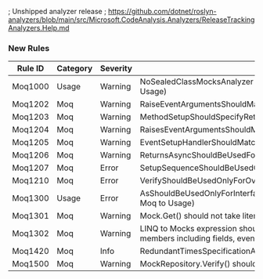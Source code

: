 ﻿; Unshipped analyzer release
; https://github.com/dotnet/roslyn-analyzers/blob/main/src/Microsoft.CodeAnalysis.Analyzers/ReleaseTrackingAnalyzers.Help.md

### New Rules
Rule ID | Category | Severity | Notes
--------|----------|----------|-------
Moq1000 | Usage | Warning | NoSealedClassMocksAnalyzer (updated category from Moq to Usage)
Moq1202 | Moq | Warning | RaiseEventArgumentsShouldMatchEventSignatureAnalyzer
Moq1203 | Moq | Warning | MethodSetupShouldSpecifyReturnValueAnalyzer
Moq1204 | Moq | Warning | RaisesEventArgumentsShouldMatchEventSignatureAnalyzer
Moq1205 | Moq | Warning | EventSetupHandlerShouldMatchEventTypeAnalyzer
Moq1206 | Moq | Warning | ReturnsAsyncShouldBeUsedForAsyncMethodsAnalyzer
Moq1207 | Moq | Error | SetupSequenceShouldBeUsedOnlyForOverridableMembersAnalyzer
Moq1210 | Moq | Error | VerifyShouldBeUsedOnlyForOverridableMembersAnalyzer
Moq1300 | Usage | Error | AsShouldBeUsedOnlyForInterfaceAnalyzer (updated category from Moq to Usage)
Moq1301 | Moq | Warning | Mock.Get() should not take literals
Moq1302 | Moq | Warning | LINQ to Mocks expression should be valid (flags non-virtual members including fields, events, nested and chained accesses)
Moq1420 | Moq | Info | RedundantTimesSpecificationAnalyzer
Moq1500 | Moq | Warning | MockRepository.Verify() should be called
